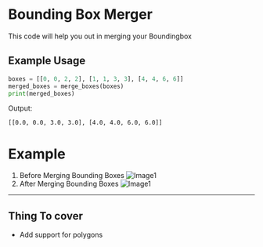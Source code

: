 # Bounding Box Merger

This code will help you out in merging your Boundingbox

## Example Usage

```python
boxes = [[0, 0, 2, 2], [1, 1, 3, 3], [4, 4, 6, 6]]
merged_boxes = merge_boxes(boxes)
print(merged_boxes)
```

Output:

```
[[0.0, 0.0, 3.0, 3.0], [4.0, 4.0, 6.0, 6.0]]
```

# Example

1. Before Merging Bounding Boxes
   ![Image1](attachments/Image1.png)
2. After Merging Bounding Boxes
   ![Image1](attachments/merged.png)

---

## Thing To cover

- Add support for polygons
